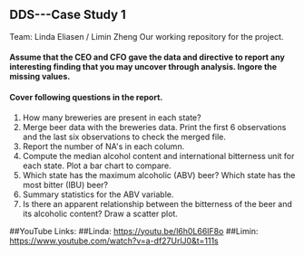 ## DDS---Case Study 1
Team: Linda Eliasen / Limin Zheng 
Our working repository for the project.
#### Assume that the CEO and CFO gave the data and directive to report any interesting finding that you may uncover through analysis. Ingore the missing values.
#### Cover following questions in the report.
1.	How many breweries are present in each state?
2.	Merge beer data with the breweries data. Print the first 6 observations and the last six observations to check the merged file.
3.	Report the number of NA's in each column.
4.	Compute the median alcohol content and international bitterness unit for each state. Plot a bar chart to compare.
5.	Which state has the maximum alcoholic (ABV) beer? Which state has the most bitter (IBU) beer?
6.	Summary statistics for the ABV variable.
7.	Is there an apparent relationship between the bitterness of the beer and its alcoholic content? Draw a scatter plot.

##YouTube Links:
##Linda: https://youtu.be/l6h0L66IF8o
##Limin: https://www.youtube.com/watch?v=a-df27UrlJ0&t=111s
